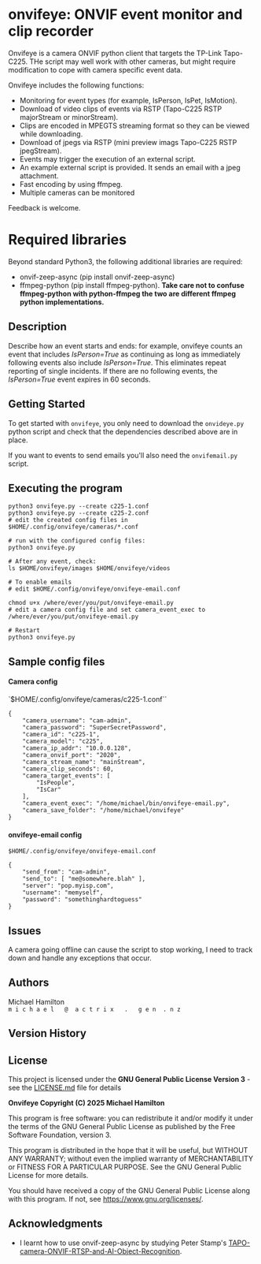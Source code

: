 onvifeye: ONVIF event monitor and clip recorder
===============================================

Onvifeye is a camera ONVIF python client that targets the TP-Link Tapo-C225.
THe script may well work with other cameras, but might require modification
to cope with camera specific event data.

Onvifeye includes the following functions:

 - Monitoring for event types (for example, IsPerson, IsPet, IsMotion).
 - Download of video clips of events via RSTP (Tapo-C225 RSTP majorStream or minorStream).
 - Clips are encoded in MPEGTS streaming format so they can be viewed while downloading.
 - Download of jpegs via RSTP (mini preview imags Tapo-C225 RSTP jpegStream).
 - Events may trigger the execution of an external script.
 - An example external script is provided. It sends an email with a jpeg attachment.
 - Fast encoding by using ffmpeg.
 - Multiple cameras can be monitored

Feedback is welcome.

Required libraries
===================

Beyond standard Python3, the following additional libraries are required:
 - onvif-zeep-async (pip install onvif-zeep-async)
 - ffmpeg-python (pip install ffmpeg-python). __Take care not to confuse
   ffmpeg-python with python-ffmpeg the two are different ffmpeg python
   implementations.__

Description
-----------

Describe how an event starts and ends: for example, onvifeye counts
an event that includes _IsPerson=True_ as continuing as long as immediately 
following events also include _IsPerson=True_. This eliminates repeat 
reporting of single incidents. If there are no following events, the
_IsPerson=True_ event expires in 60 seconds.

Getting Started
---------------


To get started with ``onvifeye``, you only need to download the ``onvideye.py`` 
python script and check that the dependencies described above are in place. 

If you want to events to send emails you'll also need the ``onvifemail.py``
script.

Executing the program
---------------------

```commandline
python3 onvifeye.py --create c225-1.conf
python3 onvifeye.py --create c225-2.conf
# edit the created config files in $HOME/.config/onvifeye/cameras/*.conf

# run with the configured config files:
python3 onvifeye.py

# After any event, check:
ls $HOME/onvifeye/images $HOME/onvifeye/videos

# To enable emails
# edit $HOME/.config/onvifeye/onvifeye-email.conf

chmod u+x /where/ever/you/put/onvifeye-email.py
# edit a camera config file and set camera_event_exec to /where/ever/you/put/onvifeye-email.py

# Restart
python3 onvifeye.py
```

Sample config files
-------------------

#### Camera config 
`$HOME/.config/onvifeye/cameras/c225-1.conf``

```commandline
{
    "camera_username": "cam-admin",
    "camera_password": "SuperSecretPassword",
    "camera_id": "c225-1",
    "camera_model": "c225",
    "camera_ip_addr": "10.0.0.128",
    "camera_onvif_port": "2020",
    "camera_stream_name": "mainStream",
    "camera_clip_seconds": 60,
    "camera_target_events": [
        "IsPeople",
        "IsCar"
    ],
    "camera_event_exec": "/home/michael/bin/onvifeye-email.py",
    "camera_save_folder": "/home/michael/onvifeye"
}
```

#### onvifeye-email config 
`$HOME/.config/onvifeye/onvifeye-email.conf`
```commandline
{
    "send_from": "cam-admin",
    "send_to": [ "me@somewhere.blah" ],
    "server": "pop.myisp.com",
    "username": "memyself",
    "password": "somethinghardtoguess"
}
```

Issues
------

A camera going offline can cause the script to stop working, I need
to track down and handle any exceptions that occur.

Authors
-------

Michael Hamilton\
``m i c h a e l   @  a c t r i x   .   g e n  . n z``


Version History
---------------

License
-------

This project is licensed under the **GNU General Public License Version 3** - see the [LICENSE.md](LICENSE.md) file 
for details

**Onvifeye Copyright (C) 2025 Michael Hamilton**

This program is free software: you can redistribute it and/or modify it
under the terms of the GNU General Public License as published by the
Free Software Foundation, version 3.

This program is distributed in the hope that it will be useful, but
WITHOUT ANY WARRANTY; without even the implied warranty of MERCHANTABILITY
or FITNESS FOR A PARTICULAR PURPOSE. See the GNU General Public License for
more details.

You should have received a copy of the GNU General Public License along
with this program. If not, see <https://www.gnu.org/licenses/>.

## Acknowledgments

* I learnt how to use onvif-zeep-async by studying Peter Stamp's 
  [TAPO-camera-ONVIF-RTSP-and-AI-Object-Recognition](
  https://github.com/peterstamps/TAPO-camera-ONVIF-RTSP-and-AI-Object-Recognition).
